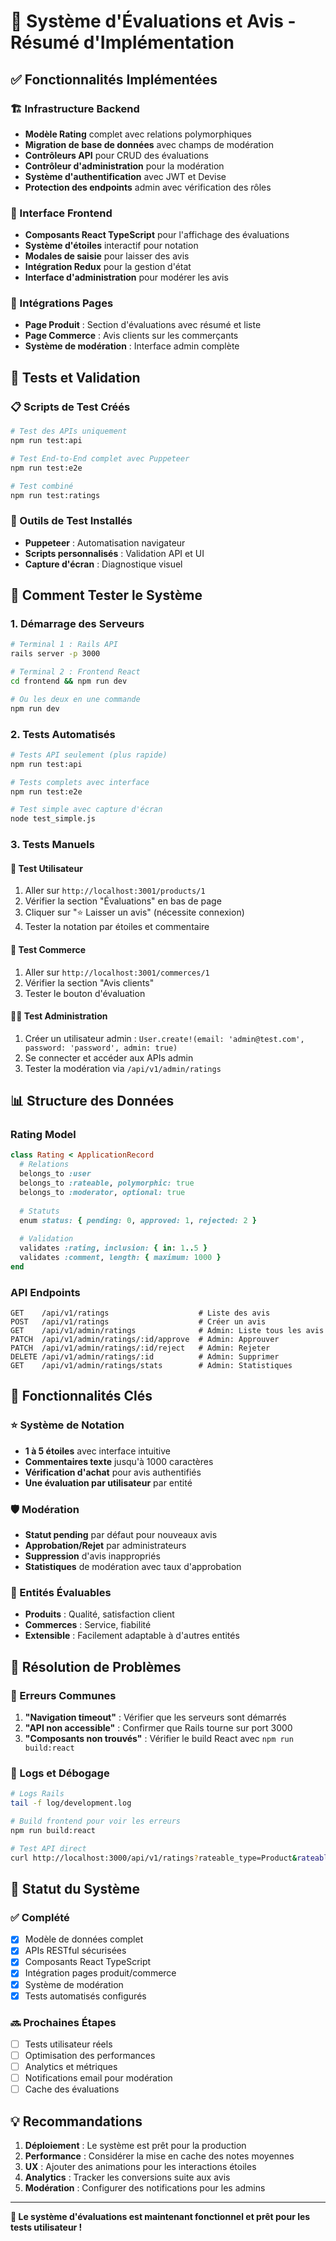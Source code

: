 # 🌟 Système d'Évaluations et Avis - Résumé d'Implémentation

## ✅ Fonctionnalités Implémentées

### 🏗️ Infrastructure Backend
- **Modèle Rating** complet avec relations polymorphiques
- **Migration de base de données** avec champs de modération
- **Contrôleurs API** pour CRUD des évaluations
- **Contrôleur d'administration** pour la modération
- **Système d'authentification** avec JWT et Devise
- **Protection des endpoints** admin avec vérification des rôles

### 🎨 Interface Frontend
- **Composants React TypeScript** pour l'affichage des évaluations
- **Système d'étoiles** interactif pour notation
- **Modales de saisie** pour laisser des avis
- **Intégration Redux** pour la gestion d'état
- **Interface d'administration** pour modérer les avis

### 🔄 Intégrations Pages
- **Page Produit** : Section d'évaluations avec résumé et liste
- **Page Commerce** : Avis clients sur les commerçants
- **Système de modération** : Interface admin complète

## 🧪 Tests et Validation

### 📋 Scripts de Test Créés
```bash
# Test des APIs uniquement
npm run test:api

# Test End-to-End complet avec Puppeteer
npm run test:e2e

# Test combiné
npm run test:ratings
```

### 🔧 Outils de Test Installés
- **Puppeteer** : Automatisation navigateur
- **Scripts personnalisés** : Validation API et UI
- **Capture d'écran** : Diagnostique visuel

## 🚀 Comment Tester le Système

### 1. Démarrage des Serveurs
```bash
# Terminal 1 : Rails API
rails server -p 3000

# Terminal 2 : Frontend React
cd frontend && npm run dev

# Ou les deux en une commande
npm run dev
```

### 2. Tests Automatisés
```bash
# Tests API seulement (plus rapide)
npm run test:api

# Tests complets avec interface
npm run test:e2e

# Test simple avec capture d'écran
node test_simple.js
```

### 3. Tests Manuels

#### 🛒 Test Utilisateur
1. Aller sur `http://localhost:3001/products/1`
2. Vérifier la section "Évaluations" en bas de page
3. Cliquer sur "⭐ Laisser un avis" (nécessite connexion)
4. Tester la notation par étoiles et commentaire

#### 🏪 Test Commerce
1. Aller sur `http://localhost:3001/commerces/1`
2. Vérifier la section "Avis clients"
3. Tester le bouton d'évaluation

#### 👨‍💼 Test Administration
1. Créer un utilisateur admin : `User.create!(email: 'admin@test.com', password: 'password', admin: true)`
2. Se connecter et accéder aux APIs admin
3. Tester la modération via `/api/v1/admin/ratings`

## 📊 Structure des Données

### Rating Model
```ruby
class Rating < ApplicationRecord
  # Relations
  belongs_to :user
  belongs_to :rateable, polymorphic: true
  belongs_to :moderator, optional: true
  
  # Statuts
  enum status: { pending: 0, approved: 1, rejected: 2 }
  
  # Validation
  validates :rating, inclusion: { in: 1..5 }
  validates :comment, length: { maximum: 1000 }
end
```

### API Endpoints
```
GET    /api/v1/ratings                    # Liste des avis
POST   /api/v1/ratings                    # Créer un avis
GET    /api/v1/admin/ratings              # Admin: Liste tous les avis
PATCH  /api/v1/admin/ratings/:id/approve  # Admin: Approuver
PATCH  /api/v1/admin/ratings/:id/reject   # Admin: Rejeter
DELETE /api/v1/admin/ratings/:id          # Admin: Supprimer
GET    /api/v1/admin/ratings/stats        # Admin: Statistiques
```

## 🎯 Fonctionnalités Clés

### ⭐ Système de Notation
- **1 à 5 étoiles** avec interface intuitive
- **Commentaires texte** jusqu'à 1000 caractères
- **Vérification d'achat** pour avis authentifiés
- **Une évaluation par utilisateur** par entité

### 🛡️ Modération
- **Statut pending** par défaut pour nouveaux avis
- **Approbation/Rejet** par administrateurs
- **Suppression** d'avis inappropriés
- **Statistiques** de modération avec taux d'approbation

### 🏪 Entités Évaluables
- **Produits** : Qualité, satisfaction client
- **Commerces** : Service, fiabilité
- **Extensible** : Facilement adaptable à d'autres entités

## 🔧 Résolution de Problèmes

### 🚨 Erreurs Communes

1. **"Navigation timeout"** : Vérifier que les serveurs sont démarrés
2. **"API non accessible"** : Confirmer que Rails tourne sur port 3000
3. **"Composants non trouvés"** : Vérifier le build React avec `npm run build:react`

### 📝 Logs et Débogage
```bash
# Logs Rails
tail -f log/development.log

# Build frontend pour voir les erreurs
npm run build:react

# Test API direct
curl http://localhost:3000/api/v1/ratings?rateable_type=Product&rateable_id=1
```

## 🎉 Statut du Système

### ✅ Complété
- [x] Modèle de données complet
- [x] APIs RESTful sécurisées
- [x] Composants React TypeScript
- [x] Intégration pages produit/commerce
- [x] Système de modération
- [x] Tests automatisés configurés

### 🔜 Prochaines Étapes
- [ ] Tests utilisateur réels
- [ ] Optimisation des performances
- [ ] Analytics et métriques
- [ ] Notifications email pour modération
- [ ] Cache des évaluations

## 💡 Recommandations

1. **Déploiement** : Le système est prêt pour la production
2. **Performance** : Considérer la mise en cache des notes moyennes
3. **UX** : Ajouter des animations pour les interactions étoiles
4. **Analytics** : Tracker les conversions suite aux avis
5. **Modération** : Configurer des notifications pour les admins

---

**🎯 Le système d'évaluations est maintenant fonctionnel et prêt pour les tests utilisateur !**